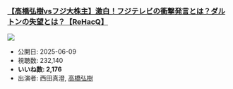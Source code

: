 ### [【高橋弘樹vsフジ大株主】激白！フジテレビの衝撃発言とは？ダルトンの失望とは？【ReHacQ】](https://www.youtube.com/watch?v=IMTeNUar-N4)
[![](https://img.youtube.com/vi/IMTeNUar-N4/sddefault.jpg)](https://www.youtube.com/watch?v=IMTeNUar-N4)
-   公開日: 2025-06-09
-   視聴数: 232,140
-   **いいね数: 2,176**
-   出演者: 西田真澄, [高橋弘樹](/rehacq_fan/people/高橋弘樹 "wikilink")
